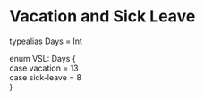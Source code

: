 # Vacation and Sick Leave

typealias Days = Int

enum VSL: Days {  
    case vacation = 13  
    case sick-leave = 8  
}
